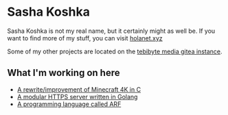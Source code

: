 # Sasha Koshka

Sasha Koshka is not my real name, but it certainly might as well be. If you want to find more of my stuff, you can visit [holanet.xyz](https://holanet.xyz)

Some of my other projects are located on the [tebibyte media gitea instance](https://git.tebibyte.media/sashakoshka).

## What I'm working on here

- [A rewrite/improvement of Minecraft 4K in C](https://github.com/sashakoshka/m4kc)
- [A modular HTTPS server written in Golang](https://github.com/hlhv)
- [A programming language called ARF](https://github.com/sashakoshka/arf)
